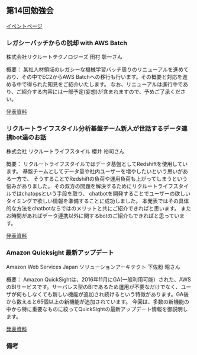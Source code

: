 ## 第14回勉強会

[イベントページ](https://jawsug-bigdata.connpass.com/event/101211/)


### レガシーバッチからの脱却 with AWS Batch

株式会社リクルートテクノロジーズ 田村 彰一さん

概要：
某社人材領域のレガシーな機械学習バッチ周りのリニューアルを進めており、その中でEC2からAWS Batchへの移行も行います。その概要と対応を進める中で得られた知見をご紹介いたします。 なお、リニューアルは進行中であり、ご紹介する内容には一部予定(妄想)が含まれますので、予めご了承ください。

[発表資料](file01.pdf)


### リクルートライフスタイル分析基盤チーム新人が世話するデータ連携bot達のお話

株式会社 リクルートライフスタイル 櫻井 裕司さん

概要：
リクルートライフスタイルではデータ基盤としてRedshiftを使用しています。 基盤チームとしてデータ量や社内ユーザーを増やしたいという思いがある一方で、 そうすることでRedshiftの負荷や運用負荷も上がってしまうという悩みがありました。 その双方の問題を解決するためにリクルートライフスタイルではchatopsという手段を取り、 chatbotを開発することでユーザーの欲しいタイミングで欲しい情報を準備することに成功しました。 本発表ではその具体的な方法をchatbotならではのメリットと共にご紹介できればと思います。 またお時間があればデータ連携以外に関するbotのご紹介もできればと思っています。

[発表資料](https://www.slideshare.net/YujiSakurai/bot-117109420)


### Amazon Quicksight 最新アップデート

Amazon Web Services Japan ソリューションアーキテクト 下佐粉 昭さん

概要：
Amazon QuickSightは、2016年11月にGA(一般利用可能）された、AWSのBIサービスです。サーバレス型のBIであるため運用が不要なだけでなく、ユーザが何もしなくても新しい機能が追加され続けるという特徴があります。GA後から数えると65個以上の新機能が追加されています。 今回は、多数の新機能の中から特に重要なものに絞ってQuickSightの最新アップデート情報を御説明します。

[発表資料](file03.pdf)



### 備考


